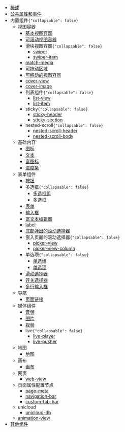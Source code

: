 * [概述](README.md)
* [公共属性和事件](common.md)
* 内置组件```{"collapsable": false}```
  * 视图容器
    * [基本视图容器](view.md)
    * [可滚动视图容器](scroll-view.md)
    * 滑块视图容器```{"collapsable": false}```
      * [swiper](swiper.md)
      * [swiper-item](swiper-item.md)
    * [match-media](match-media.md)
    * [可拖动区域](movable-area.md)
    * [可移动的视图容器](movable-view.md)
    * [cover-view](cover-view.md)
    * [cover-image](cover-image.md)
    * 列表组件```{"collapsable": false}```
      * [list-view](list-view.md)
      * [list-item](list-item.md)
    * sticky```{"collapsable": false}```
      * [sticky-header](sticky-header.md)
      * [sticky-section](sticky-section.md)
    * nested-scroll```{"collapsable": false}```
      * [nested-scroll-header](nested-scroll-header.md)
      * [nested-scroll-body](nested-scroll-body.md)
  * 基础内容
    * [图标](icon.md)
    * [文本](text.md)
    * [富图标](rich-text.md)
    * [进度条](progress.md)
  * 表单组件
    * [按钮](button.md)
    * 多选框```{"collapsable": false}```
      * [多选框组](checkbox-group.md)
      * [多选框](checkbox.md)
    * [表单](form.md)
    * [输入框](input.md)
    * [富文本编辑器](editor.md)
    * [label](label.md)
    * [底部弹出的滚动选择器](picker.md)
    * 嵌入页面的滚动选择器```{"collapsable": false}```
      * [picker-view](picker-view.md)
      * [picker-view-column](picker-view-column.md)
    * 单选项```{"collapsable": false}```
      * [单选组](radio-group.md)
      * [单选项](radio.md)
    * [滑动选择器](slider.md)
    * [开关选择器](switch.md)
    * [多行输入框](textarea.md)
  * 导航
    * [页面链接](navigator.md)
  * 媒体组件
    * [音频](audio.md)
    * [图片](image.md)
    * [视频](video.md)
    * live```{"collapsable": false}```
      * [live-player](live-player.md)
      * [live-pusher](live-pusher.md)
  * 地图
    * [地图](map.md)
  * 画布
    * [画布](canvas.md)
  * 网页
    * [web-view](web-view.md)
  * 页面属性配置节点
    * [page-meta](page-meta.md)
    * [navigation-bar](navigation-bar.md)
    * [custom-tab-bar](custom-tab-bar.md)
  * unicloud
    * [unicloud-db](unicloud-db.md)
  * [animation-view](animation-view.md)
* [其他组件](unsupport.md)

